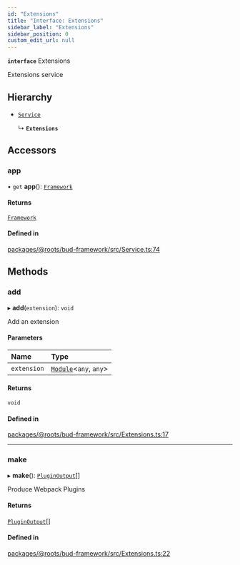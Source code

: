 ```yaml
---
id: "Extensions"
title: "Interface: Extensions"
sidebar_label: "Extensions"
sidebar_position: 0
custom_edit_url: null
---
```


**`interface`** Extensions

Extensions service

## Hierarchy

- [`Service`](../classes/Service.md)

  ↳ **`Extensions`**

## Accessors

### app

• `get` **app**(): [`Framework`](../classes/Framework.md)

#### Returns

[`Framework`](../classes/Framework.md)

#### Defined in

[packages/@roots/bud-framework/src/Service.ts:74](https://github.com/roots/bud/blob/f85a5e1be/packages/@roots/bud-framework/src/Service.ts#L74)

## Methods

### add

▸ **add**(`extension`): `void`

Add an extension

#### Parameters

| Name | Type |
| :------ | :------ |
| `extension` | [`Module`](Module.md)<`any`, `any`\> |

#### Returns

`void`

#### Defined in

[packages/@roots/bud-framework/src/Extensions.ts:17](https://github.com/roots/bud/blob/f85a5e1be/packages/@roots/bud-framework/src/Extensions.ts#L17)

___

### make

▸ **make**(): [`PluginOutput`](../modules/Extensions.md#pluginoutput)[]

Produce Webpack Plugins

#### Returns

[`PluginOutput`](../modules/Extensions.md#pluginoutput)[]

#### Defined in

[packages/@roots/bud-framework/src/Extensions.ts:22](https://github.com/roots/bud/blob/f85a5e1be/packages/@roots/bud-framework/src/Extensions.ts#L22)
